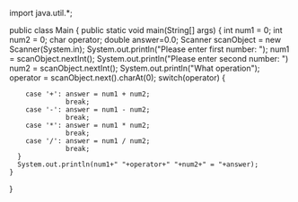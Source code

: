 import java.util.*;

public class Main
{
   public static void main(String[] args)
   {
    int num1 = 0;
    int num2 = 0;
    char operator;
    double answer=0.0;
    Scanner scanObject = new Scanner(System.in);
    System.out.println("Please enter first number: ");
    num1 = scanObject.nextInt();
    System.out.println("Please enter second number: ")
    num2 = scanObject.nextInt();
    System.out.println("What operation");
    operator = scanObject.next().charAt(0);
    switch(operator)  {
    
        case '+': answer = num1 + num2;
                  break;
        case '-': answer = num1 - num2;
                  break;
        case '*': answer = num1 * num2;
                  break;
        case '/': answer = num1 / num2;
                  break;
      }
      System.out.println(num1+" "+operator+" "+num2+" = "+answer);
    }
 }

